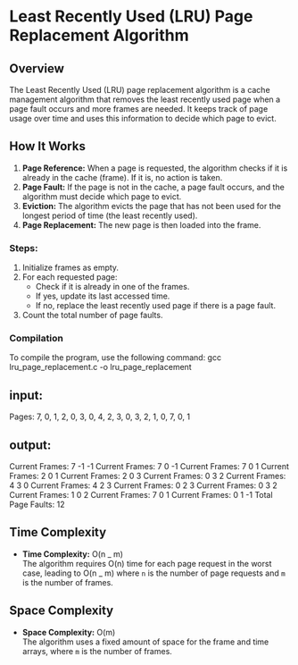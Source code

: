 # Least Recently Used (LRU) Page Replacement Algorithm

## Overview

The Least Recently Used (LRU) page replacement algorithm is a cache management algorithm that removes the least recently used page when a page fault occurs and more frames are needed. It keeps track of page usage over time and uses this information to decide which page to evict.

## How It Works

1. **Page Reference:** When a page is requested, the algorithm checks if it is already in the cache (frame). If it is, no action is taken.
2. **Page Fault:** If the page is not in the cache, a page fault occurs, and the algorithm must decide which page to evict.
3. **Eviction:** The algorithm evicts the page that has not been used for the longest period of time (the least recently used).
4. **Page Replacement:** The new page is then loaded into the frame.

### Steps:

1. Initialize frames as empty.
2. For each requested page:
   - Check if it is already in one of the frames.
   - If yes, update its last accessed time.
   - If no, replace the least recently used page if there is a page fault.
3. Count the total number of page faults.

### Compilation

To compile the program, use the following command:
gcc lru_page_replacement.c -o lru_page_replacement

## input:

Pages: 7, 0, 1, 2, 0, 3, 0, 4, 2, 3, 0, 3, 2, 1, 0, 7, 0, 1

## output:

Current Frames: 7 -1 -1
Current Frames: 7 0 -1
Current Frames: 7 0 1
Current Frames: 2 0 1
Current Frames: 2 0 3
Current Frames: 0 3 2
Current Frames: 4 3 0
Current Frames: 4 2 3
Current Frames: 0 2 3
Current Frames: 0 3 2
Current Frames: 1 0 2
Current Frames: 7 0 1
Current Frames: 0 1 -1
Total Page Faults: 12

## Time Complexity

- **Time Complexity:** O(n _ m)  
  The algorithm requires O(n) time for each page request in the worst case, leading to O(n _ m) where `n` is the number of page requests and `m` is the number of frames.

## Space Complexity

- **Space Complexity:** O(m)  
  The algorithm uses a fixed amount of space for the frame and time arrays, where `m` is the number of frames.
